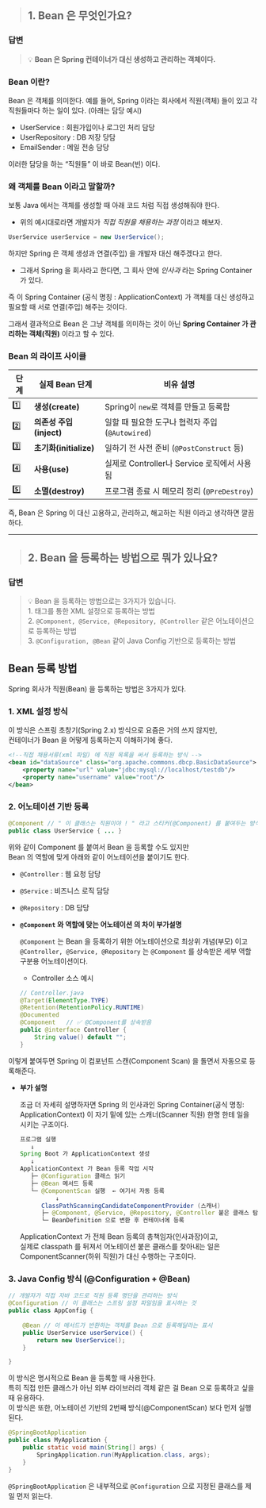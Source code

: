 > ## 1. Bean 은 무엇인가요?

### 답변 
> 💡 **Bean 은 Spring 컨테이너가 대신 생성하고 관리하는 객체이다.**

### Bean 이란? 
Bean 은 객체를 의미한다. 
예를 들어, Spring 이라는 회사에서 직원(객체) 들이 있고 각 직원들마다 하는 일이 있다. (아래는 담당 예시) 

- UserService : 회원가입이나 로그인 처리 담당
- UserRepository :  DB 저장 당담
- EmailSender : 메일 전송 담당

이러한 담당을 하는 “직원들” 이  바로 Bean(빈) 이다.

### 왜 객체를 Bean 이라고 말할까? 
보통 Java 에서는 객체를 생성할 때  아래 코드 처럼 직접 생성해줘야 한다. 
- 위의 예시대로라면 개발자가 *직접 직원을 채용하는 과정* 이라고 해보자.

```java
UserService userService = new UserService(); 
```

하지만 Spring 은 객체 생성과 연결(주입) 을 개발자 대신 해주겠다고 한다. 

- 그래서 Spring 을 회사라고 한다면, 그 회사 안에 *인사과* 라는 Spring Container 가 있다.

즉 이 Spring Container (공식 명칭 : ApplicationContext) 가 객체를 대신 생성하고 
필요할 때 서로 연결(주입) 해주는 것이다. 

그래서 결과적으로 Bean 은 그냥 객체를 의미하는 것이 아닌 
**Spring Container 가 관리하는 객체(직원)** 이라고 할 수 있다.

### Bean 의 라이프 사이클 

| 단계  | 실제 Bean 단계          | 비유 설명                              |
| --- | ------------------- | ---------------------------------- |
| 1️⃣ | **생성(create)**      | Spring이 `new`로 객체를 만들고 등록함         |
| 2️⃣ | **의존성 주입(inject)**  | 일할 때 필요한 도구나 협력자 주입 (`@Autowired`) |
| 3️⃣ | **초기화(initialize)** | 일하기 전 사전 준비 (`@PostConstruct` 등)   |
| 4️⃣ | **사용(use)**         | 실제로 Controller나 Service 로직에서 사용됨   |
| 5️⃣ | **소멸(destroy)**     | 프로그램 종료 시 메모리 정리 (`@PreDestroy`)   |


즉, Bean 은 Spring 이 대신 고용하고, 관리하고, 해고하는 직원 이라고 생각하면 깔끔하다. 


<hr>

> ## 2. Bean 을 등록하는 방법으로 뭐가 있나요?

### 답변 
> 💡 Bean 을 등록하는 방법으로는 3가지가 있습니다. <br> 1. <bean> 태그를 통한 XML 설정으로 등록하는 방법<br> 2. `@Component, @Service, @Repository, @Controller` 같은 어노테이션으로 등록하는 방법 <br> 3. `@Configuration, @Bean` 같이 Java Config 기반으로 등록하는 방법

## Bean 등록 방법

Spring 회사가 직원(Bean) 을 등록하는 방법은 3가지가 있다. 

### 1. XML 설정 방식

이 방식은 스프링 초창기(Spring 2.x) 방식으로 요즘은 거의 쓰지 않지만, <br>
컨테이너가 Bean 을 어떻게 등록하는지 이해하기에 좋다. 

```xml
<!--직접 채용서류(xml 파일) 에 직원 목록을 써서 등록하는 방식 -->
<bean id="dataSource" class="org.apache.commons.dbcp.BasicDataSource">
    <property name="url" value="jdbc:mysql://localhost/testdb"/>
    <property name="username" value="root"/>
</bean>
```

### 2. 어노테이션 기반 등록

```java
@Component // " 이 클래스는 직원이야 ! " 라고 스티커(@Component) 를 붙여두는 방식 
public class UserService { ... } 
```

위와 같이 Component 를 붙여서 Bean 을 등록할 수도 있지만 <br>
Bean 의 역할에 맞게 아래와 같이 어노테이션을 붙이기도 한다. 

- `@Controller` : 웹 요청 담당
- `@Service` : 비즈니스 로직 담당
- `@Repository` : DB 담당

- **`@Component` 와 역할에 맞는 어노테이션 의 차이 부가설명**
    
    `@Component` 는 Bean 을 등록하기 위한 어노테이션으로 최상위 개념(부모) 이고 `@Controller, @Service, @Repository` 는 `@Component` 를 상속받은 세부 역할 구분용 어노테이션이다. 
    
    - Controller 소스 예시
    
    ```java
    // Controller.java
    @Target(ElementType.TYPE)
    @Retention(RetentionPolicy.RUNTIME)
    @Documented
    @Component   // ✅ @Component를 상속받음
    public @interface Controller {
        String value() default "";
    }
    
    ```
    

이렇게 붙여두면 Spring 이 컴포넌트 스캔(Component Scan) 을 돌면서 자동으로 등록해준다. 

- **부가 설명**
    
    조금 더 자세히 설명하자면 Spring 의 인사과인 Spring Container(공식 명칭: ApplicationContext) 이 자기 밑에 있는 스캐너(Scanner 직원) 한명 한테 일을 시키는 구조이다. 
    
    ```java
    프로그램 실행
       ↓
    Spring Boot 가 ApplicationContext 생성
       ↓
    ApplicationContext 가 Bean 등록 작업 시작
       ├─ @Configuration 클래스 읽기
       ├─ @Bean 메서드 등록
       └─ @ComponentScan 실행  ← 여기서 자동 등록
              ↓
          ClassPathScanningCandidateComponentProvider (스캐너)
          ├─ @Component, @Service, @Repository, @Controller 붙은 클래스 탐색
          └─ BeanDefinition 으로 변환 후 컨테이너에 등록
    ```
    
    ApplicationContext 가 전체 Bean 등록의 총책임자(인사과장)이고, <br> 
    실제로 classpath 를 뒤져서 어노테이션 붙은 클래스를 찾아내는 일은 ComponentScanner(하위 직원)가 대신 수행하는 구조이다. 
    

### 3. Java Config 방식 (@Configuration + @Bean)

```java
// 개발자가 직접 자바 코드로 직원 등록 명단을 관리하는 방식
@Configuration // 이 클래스는 스프링 설정 파일임을 표시하는 것 
public class AppConfig {
	
	@Bean // 이 메서드가 반환하는 객체를 Bean 으로 등록해달라는 표시 
	public UserService userService() {
		return new UserService(); 
	}

}
```

이 방식은 명시적으로 Bean 을 등록할 때 사용한다. <br>
특히 직접 만든 클래스가 아닌 외부 라이브러리 객체 같은 걸 Bean 으로 등록하고 싶을 때 유용하다. <br>
이 방식은 또한, 어노테이션 기반의 2번째 방식(@ComponentScan) 보다 먼저 실행된다. 

```java
@SpringBootApplication
public class MyApplication {
    public static void main(String[] args) {
        SpringApplication.run(MyApplication.class, args);
    }
}
```

`@SpringBootApplication` 은  내부적으로 `@Configuration` 으로 지정된 클래스를 제일 먼저 읽는다.

